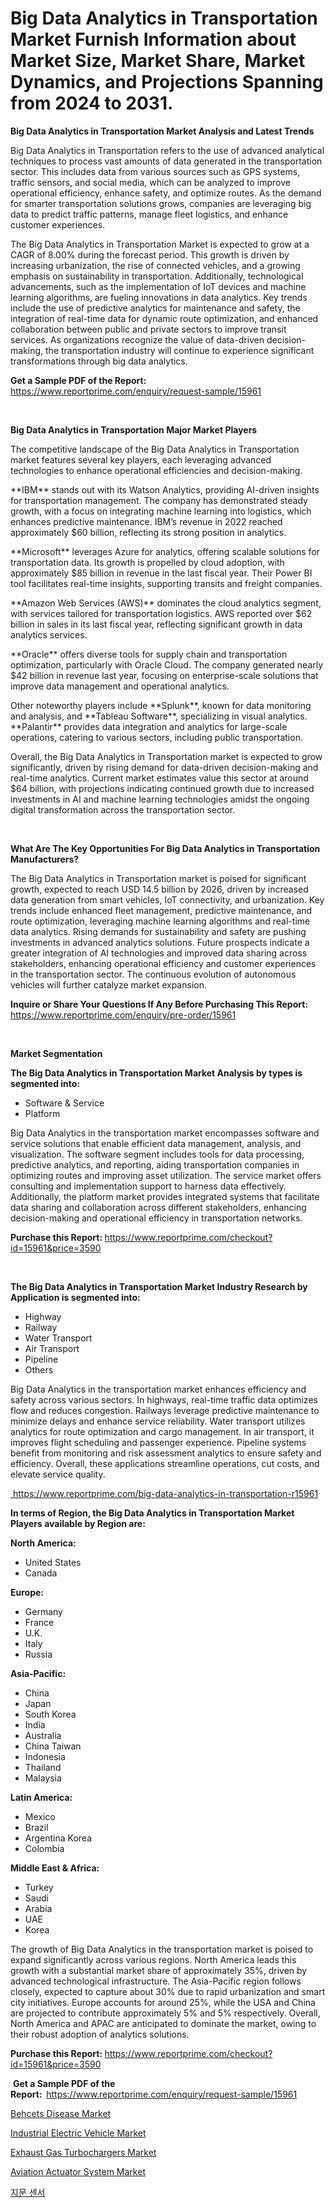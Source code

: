 <p><h1>Big Data Analytics in Transportation Market Furnish Information about Market Size, Market Share, Market Dynamics, and Projections Spanning from 2024 to 2031.</h1></p><p><strong>Big Data Analytics in Transportation Market Analysis and Latest Trends</strong></p>
<p><p>Big Data Analytics in Transportation refers to the use of advanced analytical techniques to process vast amounts of data generated in the transportation sector. This includes data from various sources such as GPS systems, traffic sensors, and social media, which can be analyzed to improve operational efficiency, enhance safety, and optimize routes. As the demand for smarter transportation solutions grows, companies are leveraging big data to predict traffic patterns, manage fleet logistics, and enhance customer experiences.</p><p>The Big Data Analytics in Transportation Market is expected to grow at a CAGR of 8.00% during the forecast period. This growth is driven by increasing urbanization, the rise of connected vehicles, and a growing emphasis on sustainability in transportation. Additionally, technological advancements, such as the implementation of IoT devices and machine learning algorithms, are fueling innovations in data analytics. Key trends include the use of predictive analytics for maintenance and safety, the integration of real-time data for dynamic route optimization, and enhanced collaboration between public and private sectors to improve transit services. As organizations recognize the value of data-driven decision-making, the transportation industry will continue to experience significant transformations through big data analytics.</p></p>
<p><strong>Get a Sample PDF of the Report:&nbsp;</strong> <a href="https://www.reportprime.com/enquiry/request-sample/15961">https://www.reportprime.com/enquiry/request-sample/15961</a></p>
<p>&nbsp;</p>
<p><strong>Big Data Analytics in Transportation Major Market Players</strong></p>
<p><p>The competitive landscape of the Big Data Analytics in Transportation market features several key players, each leveraging advanced technologies to enhance operational efficiencies and decision-making.</p><p>**IBM** stands out with its Watson Analytics, providing AI-driven insights for transportation management. The company has demonstrated steady growth, with a focus on integrating machine learning into logistics, which enhances predictive maintenance. IBM’s revenue in 2022 reached approximately $60 billion, reflecting its strong position in analytics.</p><p>**Microsoft** leverages Azure for analytics, offering scalable solutions for transportation data. Its growth is propelled by cloud adoption, with approximately $85 billion in revenue in the last fiscal year. Their Power BI tool facilitates real-time insights, supporting transits and freight companies.</p><p>**Amazon Web Services (AWS)** dominates the cloud analytics segment, with services tailored for transportation logistics. AWS reported over $62 billion in sales in its last fiscal year, reflecting significant growth in data analytics services.</p><p>**Oracle** offers diverse tools for supply chain and transportation optimization, particularly with Oracle Cloud. The company generated nearly $42 billion in revenue last year, focusing on enterprise-scale solutions that improve data management and operational analytics.</p><p>Other noteworthy players include **Splunk**, known for data monitoring and analysis, and **Tableau Software**, specializing in visual analytics. **Palantir** provides data integration and analytics for large-scale operations, catering to various sectors, including public transportation.</p><p>Overall, the Big Data Analytics in Transportation market is expected to grow significantly, driven by rising demand for data-driven decision-making and real-time analytics. Current market estimates value this sector at around $64 billion, with projections indicating continued growth due to increased investments in AI and machine learning technologies amidst the ongoing digital transformation across the transportation sector.</p></p>
<p>&nbsp;</p>
<p><strong>What Are The Key Opportunities For Big Data Analytics in Transportation Manufacturers?</strong></p>
<p><p>The Big Data Analytics in Transportation market is poised for significant growth, expected to reach USD 14.5 billion by 2026, driven by increased data generation from smart vehicles, IoT connectivity, and urbanization. Key trends include enhanced fleet management, predictive maintenance, and route optimization, leveraging machine learning algorithms and real-time data analytics. Rising demands for sustainability and safety are pushing investments in advanced analytics solutions. Future prospects indicate a greater integration of AI technologies and improved data sharing across stakeholders, enhancing operational efficiency and customer experiences in the transportation sector. The continuous evolution of autonomous vehicles will further catalyze market expansion.</p></p>
<p><strong>Inquire or Share Your Questions If Any Before Purchasing This Report:</strong> <a href="https://www.reportprime.com/enquiry/pre-order/15961">https://www.reportprime.com/enquiry/pre-order/15961</a></p>
<p>&nbsp;</p>
<p><strong>Market Segmentation</strong></p>
<p><strong>The Big Data Analytics in Transportation Market Analysis by types is segmented into:</strong></p>
<p><ul><li>Software & Service</li><li>Platform</li></ul></p>
<p><p>Big Data Analytics in the transportation market encompasses software and service solutions that enable efficient data management, analysis, and visualization. The software segment includes tools for data processing, predictive analytics, and reporting, aiding transportation companies in optimizing routes and improving asset utilization. The service market offers consulting and implementation support to harness data effectively. Additionally, the platform market provides integrated systems that facilitate data sharing and collaboration across different stakeholders, enhancing decision-making and operational efficiency in transportation networks.</p></p>
<p><strong>Purchase this Report:&nbsp;</strong><a href="https://www.reportprime.com/checkout?id=15961&price=3590">https://www.reportprime.com/checkout?id=15961&price=3590</a></p>
<p>&nbsp;</p>
<p><strong>The Big Data Analytics in Transportation Market Industry Research by Application is segmented into:</strong></p>
<p><ul><li>Highway</li><li>Railway</li><li>Water Transport</li><li>Air Transport</li><li>Pipeline</li><li>Others</li></ul></p>
<p><p>Big Data Analytics in the transportation market enhances efficiency and safety across various sectors. In highways, real-time traffic data optimizes flow and reduces congestion. Railways leverage predictive maintenance to minimize delays and enhance service reliability. Water transport utilizes analytics for route optimization and cargo management. In air transport, it improves flight scheduling and passenger experience. Pipeline systems benefit from monitoring and risk assessment analytics to ensure safety and efficiency. Overall, these applications streamline operations, cut costs, and elevate service quality.</p></p>
<p><a href="https://www.reportprime.com/big-data-analytics-in-transportation-r15961">&nbsp;https://www.reportprime.com/big-data-analytics-in-transportation-r15961</a></p>
<p><strong>In terms of Region, the Big Data Analytics in Transportation Market Players available by Region are:</strong></p>
<p>
    <p> <strong> North America: </strong>
        <ul>
            <li>United States</li>
            <li>Canada</li>
        </ul>
        </p> 
    <p> <strong> Europe: </strong>
        <ul>
            <li>Germany</li>
            <li>France</li>
            <li>U.K.</li>
            <li>Italy</li>
            <li>Russia</li>
        </ul>
        </p> 
    <p> <strong> Asia-Pacific: </strong>
        <ul>
            <li>China</li>
            <li>Japan</li>
            <li>South Korea</li>
            <li>India</li>
            <li>Australia</li>
            <li>China Taiwan</li>
            <li>Indonesia</li>
            <li>Thailand</li>
            <li>Malaysia</li>
        </ul>
        </p> 
    <p> <strong> Latin America: </strong>
        <ul>
            <li>Mexico</li>
            <li>Brazil</li>
            <li>Argentina Korea</li>
            <li>Colombia</li>
        </ul>
        </p> 
    <p> <strong> Middle East & Africa: </strong>
        <ul>
            <li>Turkey</li>
            <li>Saudi</li>
            <li>Arabia</li>
            <li>UAE</li>
            <li>Korea</li>
        </ul>
    </p>
    </p>
<p><p>The growth of Big Data Analytics in the transportation market is poised to expand significantly across various regions. North America leads this growth with a substantial market share of approximately 35%, driven by advanced technological infrastructure. The Asia-Pacific region follows closely, expected to capture about 30% due to rapid urbanization and smart city initiatives. Europe accounts for around 25%, while the USA and China are projected to contribute approximately 5% and 5% respectively. Overall, North America and APAC are anticipated to dominate the market, owing to their robust adoption of analytics solutions.</p></p>
<p><strong>Purchase this Report: </strong><a href="https://www.reportprime.com/checkout?id=15961&price=3590">https://www.reportprime.com/checkout?id=15961&price=3590</a></p>
<p>&nbsp;<strong>Get a Sample PDF of the Report:&nbsp;&nbsp;</strong><a href="https://www.reportprime.com/enquiry/request-sample/15961">https://www.reportprime.com/enquiry/request-sample/15961</a></p>
<p><strong></strong></p>
<p><p><a href="https://github.com/AnnDiaz698/Market-Research-Report-List-1/blob/main/behcets-disease-market.md">Behcets Disease Market</a></p><p><a href="https://issuu.com/reportprime-2/docs/industrial-electric-vehicle-market-_d7a34a6c0c4e0f">Industrial Electric Vehicle Market</a></p><p><a href="https://issuu.com/reportprime-2/docs/exhaust-gas-turbochargers-market-si_c64e2206f76a91">Exhaust Gas Turbochargers Market</a></p><p><a href="https://github.com/NargisHussain75/Market-Research-Report-List-1/blob/main/aviation-actuator-system-market.md">Aviation Actuator System Market</a></p><p><a href="https://medium.com/@laurance99/%EC%84%B8%EA%B3%84-fingerprint-sensor-market-%EC%9D%80-2024%EC%97%90%EC%84%9C-2031%EB%A1%9C-%EC%97%B0%ED%8F%89%EA%B7%A0-%EC%A6%9D%EA%B0%80%EC%9C%A8%EC%9D%84-%EB%B3%B4%EC%9D%BC-%EA%B2%83%EC%9C%BC%EB%A1%9C-%EC%98%88%EC%83%81%EB%90%A9%EB%8B%88%EB%8B%A4-23774fcd2fe3">지문 센서</a></p></p>